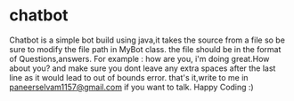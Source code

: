# chatbot
Chatbot is a simple bot build using java,it takes the source from a file so be sure to modify the file path in MyBot class.
the file should be in the format of Questions,answers.
For example :
    how are you, i'm doing great.How about you?
and make sure you dont leave any extra spaces after the last line as it would lead to out of bounds error.
that's it,write to me in paneerselvam1157@gmail.com if you want to talk.
Happy Coding :)
